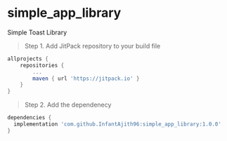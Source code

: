 # simple_app_library
Simple Toast Library
> Step 1. Add JitPack repository to your build file


```gradle
allprojects {
	repositories {
		...
		maven { url 'https://jitpack.io' }
	}
}
```

> Step 2. Add the dependenecy
```gradle
dependencies {
  implementation 'com.github.InfantAjith96:simple_app_library:1.0.0'
}
```
